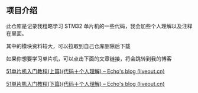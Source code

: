 ## 项目介绍

此仓库是记录我粗略学习 STM32 单片机的一些代码，我会加些个人理解以及注释在里面。

其中的模块资料较大，可以拉取到自己仓库删除后下载

如果你想要学习单片机，可以点击下面的文章链接，将会跳转到我的博客

[51单片机入门教程(上篇)(代码＋个人理解) – Echo's blog (liveout.cn)](https://www.liveout.cn/35/)

[51单片机入门教程(下篇)(代码＋个人理解) – Echo's blog (liveout.cn)](https://www.liveout.cn/51stc89c52code2/)
